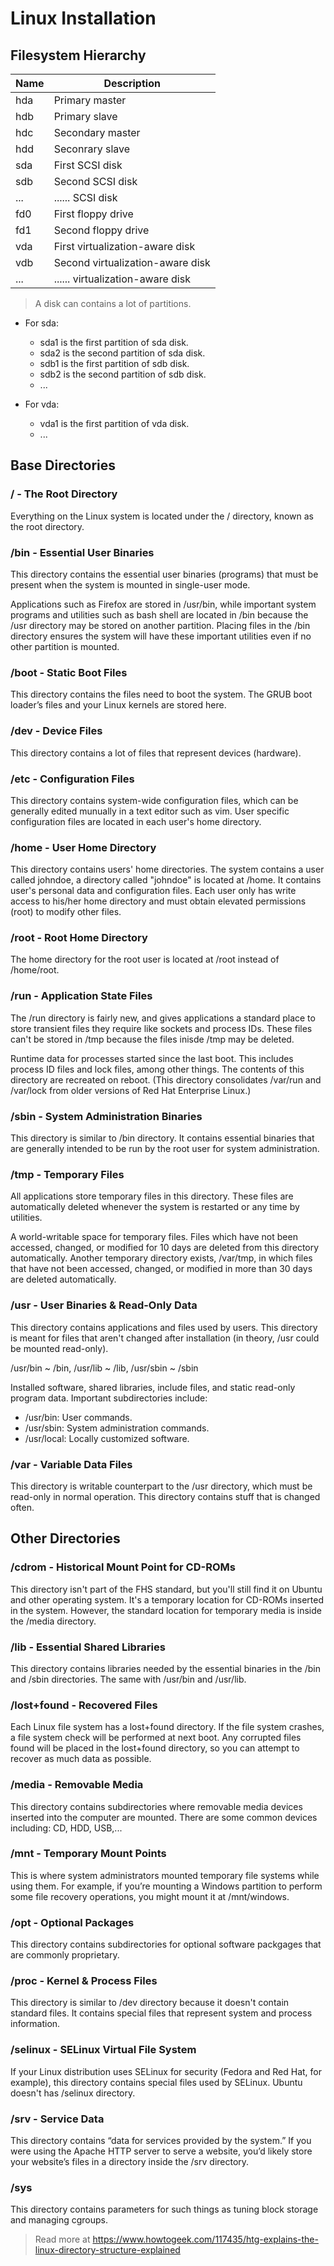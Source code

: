 # Linux Installation

## Filesystem Hierarchy

| Name | Description |
|------|-------------|
| hda | Primary master |
| hdb | Primary slave |
| hdc | Secondary master |
| hdd | Seconrary slave |
| sda | First SCSI disk |
| sdb | Second SCSI disk |
| ... | ...... SCSI disk |
| fd0 | First floppy drive |
| fd1 | Second floppy drive |
| vda | First virtualization-aware disk |
| vdb | Second virtualization-aware disk |
| ... | ...... virtualization-aware disk |

> A disk can contains a lot of partitions.

- For sda:
    - sda1 is the first partition of sda disk.
    - sda2 is the second partition of sda disk.
    - sdb1 is the first partition of sdb disk.
    - sdb2 is the second partition of sdb disk.
    - ...

- For vda:
    - vda1 is the first partition of vda disk.
    - ...

## Base Directories

### / - The Root Directory

Everything on the Linux system is located under the / directory, known as the root directory.

### /bin - Essential User Binaries

This directory contains the essential user binaries (programs) that must be present when the system is mounted in single-user mode.

Applications such as Firefox are stored in /usr/bin, while important system programs and utilities such as bash shell are located in /bin because the /usr directory may be stored on another partition. Placing files in the /bin directory ensures the system will have these important utilities even if no other partition is mounted.

### /boot - Static Boot Files

This directory contains the files need to boot the system. The GRUB boot loader’s files and your Linux kernels are stored here.

### /dev - Device Files

This directory contains a lot of files that represent devices (hardware).

### /etc - Configuration Files

This directory contains system-wide configuration files, which can be generally edited munually in a text editor such as vim. User specific configuration files are located in each user's home directory.

### /home - User Home Directory

This directory contains users' home directories. The system contains a user called johndoe, a directory called "johndoe" is located at /home. It contains user's personal data and configuration files. Each user only has write access to his/her home directory and must obtain elevated permissions (root) to modify other files.

### /root - Root Home Directory

The home directory for the root user is located at /root instead of /home/root.

### /run - Application State Files

The /run directory is fairly new, and gives applications a standard place to store transient files they require like sockets and process IDs. These files can't be stored in /tmp because the files inisde /tmp may be deleted.

Runtime data for processes started since the last boot. This includes process ID files and lock files, among other things. The contents of this directory are recreated on reboot. (This directory consolidates /var/run and /var/lock from older versions of Red Hat Enterprise Linux.)

### /sbin - System Administration Binaries

This directory is similar to /bin directory. It contains essential binaries that are generally intended to be run by the root user for system administration.

### /tmp - Temporary Files

All applications store temporary files in this directory. These files are automatically deleted whenever the system is restarted or any time by utilities.

A world-writable space for temporary files. Files which have not been accessed, changed, or modified for 10 days are deleted from this directory automatically. Another temporary directory exists, /var/tmp, in which files that have not been accessed, changed, or modified in more than 30 days are deleted automatically.

### /usr - User Binaries & Read-Only Data

This directory contains applications and files used by users. This directory is meant for files that aren't changed after installation (in theory, /usr could be mounted read-only).

/usr/bin ~ /bin, /usr/lib ~ /lib, /usr/sbin ~ /sbin

Installed software, shared libraries, include files, and static read-only program data. Important subdirectories include:
- /usr/bin: User commands.
- /usr/sbin: System administration commands.
- /usr/local: Locally customized software.

### /var - Variable Data Files

This directory is writable counterpart to the /usr directory, which must be read-only in normal operation. This directory contains stuff that is changed often.

## Other Directories

### /cdrom - Historical Mount Point for CD-ROMs

This directory isn't part of the FHS standard, but you'll still find it on Ubuntu and other operating system. It's a temporary location for CD-ROMs inserted in the system. However, the standard location for temporary media is inside the /media directory.

### /lib - Essential Shared Libraries

This directory contains libraries needed by the essential binaries in the /bin and /sbin directories. The same with /usr/bin and /usr/lib.

### /lost+found - Recovered Files

Each Linux file system has a lost+found directory. If the file system crashes, a file system check will be performed at next boot. Any corrupted files found will be placed in the lost+found directory, so you can attempt to recover as much data as possible.

### /media - Removable Media

This directory contains subdirectories where removable media devices inserted into the computer are mounted. There are some common devices including: CD, HDD, USB,...

### /mnt - Temporary Mount Points

This is where system administrators mounted temporary file systems while using them. For example, if you’re mounting a Windows partition to perform some file recovery operations, you might mount it at /mnt/windows.

### /opt - Optional Packages

This directory contains subdirectories for optional software packgages that are commonly proprietary.

### /proc - Kernel & Process Files

This directory is similar to /dev directory because it doesn't contain standard files. It contains special files that represent system and process information.

### /selinux - SELinux Virtual File System

If your Linux distribution uses SELinux for security (Fedora and Red Hat, for example), this directory contains special files used by SELinux. Ubuntu doesn't has /selinux directory.

### /srv - Service Data

This directory contains “data for services provided by the system.” If you were using the Apache HTTP server to serve a website, you’d likely store your website’s files in a directory inside the /srv directory.

### /sys

This directory contains parameters for such things as tuning block storage and managing cgroups.

> Read more at https://www.howtogeek.com/117435/htg-explains-the-linux-directory-structure-explained
